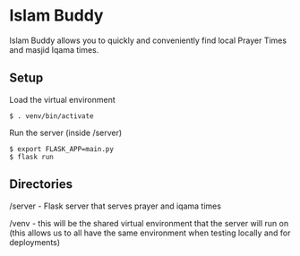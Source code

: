 # Islam Buddy #

Islam Buddy allows you to quickly and conveniently find local Prayer Times and masjid Iqama times.

## Setup ##

Load the virtual environment
```
$ . venv/bin/activate
```

Run the server (inside /server)
```
$ export FLASK_APP=main.py
$ flask run
```

## Directories ##

/server - Flask server that serves prayer and iqama times

/venv - this will be the shared virtual environment that the server will run on (this allows us to all have the same environment when testing locally and for deployments)
